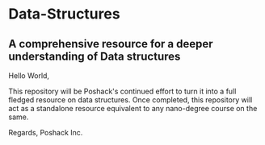 # Data-Structures

## A comprehensive resource for a deeper understanding of Data structures

Hello World,

This repository will be Poshack's continued effort to turn it into a full fledged resource on data structures. Once completed, this repository will act as a standalone resource equivalent to any nano-degree course on the same.

Regards,
Poshack Inc.

